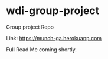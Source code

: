 # wdi-group-project
Group project Repo

Link: https://munch-ga.herokuapp.com

Full Read Me coming shortly.
